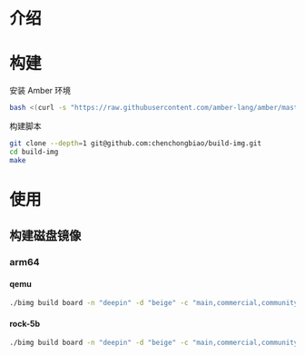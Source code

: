# 介绍

# 构建

安装 Amber 环境

```bash
bash <(curl -s "https://raw.githubusercontent.com/amber-lang/amber/master/setup/install.sh")
```

构建脚本

```bash
git clone --depth=1 git@github.com:chenchongbiao/build-img.git
cd build-img
make
```

# 使用

## 构建磁盘镜像

### arm64

#### qemu

```bash
./bimg build board -n "deepin" -d "beige" -c "main,commercial,community" -a "arm64" -s "deb https://community-packages.deepin.com/beige/ beige main commercial community" --device qemu
```

#### rock-5b

```bash
./bimg build board -n "deepin" -d "beige" -c "main,commercial,community" -a "arm64" -s "deb https://community-packages.deepin.com/beige/ beige main commercial community" --device rock-5b
```
